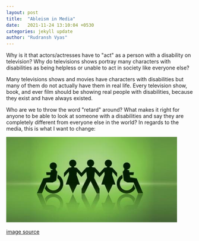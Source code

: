 ```yaml
---
layout: post
title:  "Ableism in Media"
date:   2021-11-24 13:10:04 +0530
categories: jekyll update
author: "Rudransh Vyas"
---
```


Why is it that actors/actresses have to "act" as a person with a disability on television? Why do televisions shows portray many characters with disabilities as being helpless or unable to act in society like everyone else?

Many televisions shows and movies have characters with disabilities but many of them do not actually have them in real life. Every television show, book, and ever film should be showing real people with disabilities, because they exist and have always existed. 

Who are we to throw the word "retard" around? What makes it right for anyone to be able to look at someone with a disabilities and say they are completely different from everyone else in the world? In regards to the media, this is what I want to change: 

![Ableism-in-Media]( /assets/images/media.jpg)

[image source](https://exposingableism.weebly.com/uploads/4/8/8/7/48872135/5861165_orig.jpg)
